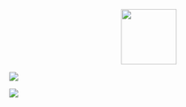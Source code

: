 <div id="header" align="center">
  <img src="https://media.giphy.com/media/YrTJKOe0FhQJAUXTyp/giphy-downsized-large.gif" width="100"/>
</div>

![](https://media.giphy.com/media/YrTJKOe0FhQJAUXTyp/giphy-downsized-large.gif)

[![](http://yulab-smu.top/images/yulab-background-v2.png)](https://yulab-smu.top)

